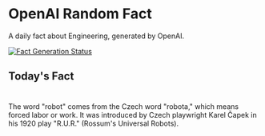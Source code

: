 
# OpenAI Random Fact
A daily fact about Engineering, generated by OpenAI.

[![Fact Generation Status](https://github.com/MarioVidoni/openai-daily-fact/actions/workflows/main.yml/badge.svg)](https://github.com/MarioVidoni/openai-daily-fact/actions/workflows/main.yml)

## Today's Fact
# 
The word "robot" comes from the Czech word "robota," which means forced labor or work. It was introduced by Czech playwright Karel Čapek in his 1920 play "R.U.R." (Rossum's Universal Robots).